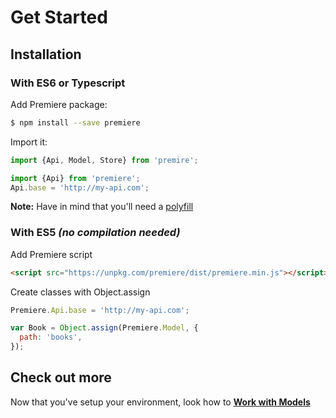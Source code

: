 # Get Started

## Installation

### With ES6 or Typescript

Add Premiere package:

```bash
$ npm install --save premiere
```

Import it:

```typescript
import {Api, Model, Store} from 'premire';

import {Api} from 'premiere';
Api.base = 'http://my-api.com';
```

**Note:** Have in mind that you'll need a [polyfill](https://babeljs.io/docs/usage/polyfill/)

### With ES5 _(no compilation needed)_

Add Premiere script

```html
<script src="https://unpkg.com/premiere/dist/premiere.min.js"></script>
```

Create classes with Object.assign

```javascript
Premiere.Api.base = 'http://my-api.com';

var Book = Object.assign(Premiere.Model, {
  path: 'books',
});
```

## Check out more

Now that you've setup your environment, look how to **[Work with Models](./model)**
